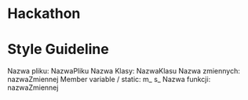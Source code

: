 # Hackathon

# Style Guideline
Nazwa pliku: NazwaPliku
Nazwa Klasy: NazwaKlasu
Nazwa zmiennych: nazwaZmiennej
Member variable / static: m_ s_
Nazwa funkcji: nazwaZmiennej

